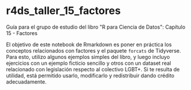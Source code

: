 # r4ds_taller_15_factores
Guía para el grupo de estudio del libro "R para Ciencia de Datos": Capítulo 15 - Factores

El objetivo de este notebook de Rmarkdown es poner en práctica los conceptos relacionados con factores y el paquete `forcats` de Tidyverse.
Para esto, utilizo algunos ejemplos simples del libro, y luego incluyo ejercicios con un ejemplo ficticio sencillo y otros con un dataset real relacionado con legislación respecto al colectivo LGBT+. 
Si te resulta de utilidad, está permitido usarlo, modificarlo y redistribuir dando crédito adecuadamente. 
